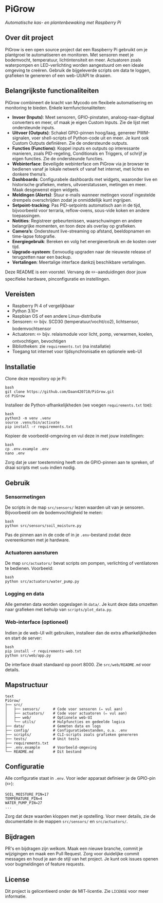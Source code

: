 # PiGrow

*Automatische kas- en plantenbewaking met Raspberry Pi*

## Over dit project

PiGrow is een open source project dat een Raspberry Pi gebruikt om je plantgroei te automatiseren en monitoren. Met sensoren meet je bodemvocht, temperatuur, lichtintensiteit en meer. Actuatoren zoals waterpompen en LED-verlichting worden aangestuurd om een ideale omgeving te creëren. Gebruik de bijgeleverde scripts om data te loggen, grafieken te genereren of een web-UI/API te draaien.
## Belangrijkste functionaliteiten

PiGrow combineert de kracht van Mycodo om flexibele automatisering en monitoring te bieden. Enkele kernfunctionaliteiten:

- **Invoer (Inputs)**: Meet sensoren, GPIO-pinstaten, analoog-naar-digitaal converters en meer, of maak je eigen Custom Inputs. Zie de lijst met ondersteunde inputs.
- **Uitvoer (Outputs)**: Schakel GPIO-pinnen hoog/laag, genereer PWM-signalen, voer shell-scripts of Python-code uit en meer. Je kunt ook Custom Outputs definiëren. Zie de ondersteunde outputs.
- **Functies (Functions)**: Koppel inputs en outputs op interessante manieren, zoals PID-regeling, Conditionals en Triggers, of schrijf je eigen functies. Zie de ondersteunde functies.
- **Webinterface**: Beveiligde webinterface om PiGrow via je browser te bedienen vanaf je lokale netwerk of vanaf het internet, met lichte en donkere thema’s.
- **Dashboards**: Configurabele dashboards met widgets, waaronder live en historische grafieken, meters, uitvoerstatussen, metingen en meer. Maak desgewenst eigen widgets.
- **Meldingen (Alerts)**: Stuur e-mails wanneer metingen vooraf ingestelde drempels overschrijden zodat je onmiddellijk kunt ingrijpen.
- **Setpoint-tracking**: Pas PID-setpoints automatisch aan in de tijd, bijvoorbeeld voor terraria, reflow-ovens, sous-vide koken en andere toepassingen.
- **Notities**: Registreer gebeurtenissen, waarschuwingen en andere belangrijke momenten, en toon deze als overlay op grafieken.
- **Camera’s**: Ondersteunt live-streaming op afstand, beeldopnamen en time-lapse fotografie.
- **Energiegebruik**: Bereken en volg het energieverbruik en de kosten over tijd.
- **Upgrade-systeem**: Eenvoudig upgraden naar de nieuwste release of terugzetten naar een backup.
- **Vertalingen**: Meertalige interface dankzij beschikbare vertalingen.


Deze README is een voorstel. Vervang de ✏️-aanduidingen door jouw specifieke hardware, pinconfiguratie en instellingen.

## Vereisten

- Raspberry Pi 4 of vergelijkbaar
- Python 3.10+
- Raspbian OS of een andere Linux-distributie
- Sensoren: ✏️ bijv. SCD30 (temperatuur/vocht/co2), lichtsensor, bodemvochtsensor
- Actuatoren: ✏️ bijv.  relaismodule voor licht, pomp, verwarmen, koelen, ontvochtigen, bevochtigen
- Bibliotheken: zie `requirements.txt` (na installatie)
- Toegang tot internet voor tijdsynchronisatie en optionele web-UI

## Installatie

Clone deze repository op je Pi:

```
bash
git clone https://github.com/Daan420710/PiGrow.git
cd PiGrow
```

Installeer de Python-afhankelijkheden (we voegen `requirements.txt` toe):

```
bash
python3 -m venv .venv
source .venv/bin/activate
pip install -r requirements.txt
```

Kopieer de voorbeeld-omgeving en vul deze in met jouw instellingen:

```
bash
cp .env.example .env
nano .env
```

Zorg dat je user toestemming heeft om de GPIO-pinnen aan te spreken, of draai scripts met `sudo` indien nodig.

## Gebruik

### Sensormetingen

De scripts in de map `src/sensors/` lezen waarden uit van je sensoren. Bijvoorbeeld om de bodemvochtigheid te meten:

```
bash
python src/sensors/soil_moisture.py
```

Pas de pinnen aan in de code of in je `.env`-bestand zodat deze overeenkomen met je hardware.

### Actuatoren aansturen

De map `src/actuators/` bevat scripts om pompen, verlichting of ventilatoren te bedienen. Voorbeeld:

```
bash
python src/actuators/water_pump.py
```

### Logging en data

Alle gemeten data worden opgeslagen in `data/`. Je kunt deze data omzetten naar grafieken met behulp van `scripts/plot_data.py`.

### Web-interface (optioneel)

Indien je de web-UI wilt gebruiken, installeer dan de extra afhankelijkheden en start de server:

```
bash
pip install -r requirements-web.txt
python src/web/app.py
```

De interface draait standaard op poort 8000. Zie `src/web/README.md` voor details.

## Mapstructuur

```
text
PiGrow/
├── src/
│   ├── sensors/      # Code voor sensoren (✏️ vul aan)
│   ├── actuators/    # Code voor actuatoren (✏️ vul aan)
│   ├── web/          # Optionele web-UI
│   └── utils/        # Hulpfuncties en gedeelde logica
├── data/             # Gemeten data en logs
├── config/           # Configuratiebestanden, o.a. .env
├── scripts/          # CLI-scripts zoals grafieken genereren
├── tests/            # Unit tests
├── requirements.txt
├── .env.example      # Voorbeeld-omgeving
└── README.md         # Dit bestand
```

## Configuratie

Alle configuratie staat in `.env`. Voor ieder apparaat definieer je de GPIO-pin (✏️):

```
SOIL_MOISTURE_PIN=17
TEMPERATURE_PIN=4
WATER_PUMP_PIN=27
...
```

Zorg dat deze waarden kloppen met je opstelling. Voor meer details, zie de documentatie in de mappen `src/sensors/` en `src/actuators/`.

## Bijdragen

PR's en bijdragen zijn welkom. Maak een nieuwe branche, commit je wijzigingen en maak een Pull Request. Zorg voor duidelijke commit messages en houd je aan de stijl van het project. Je kunt ook issues openen voor bugmeldingen of feature requests.

## License

Dit project is gelicentieerd onder de MIT-licentie. Zie `LICENSE` voor meer informatie.
